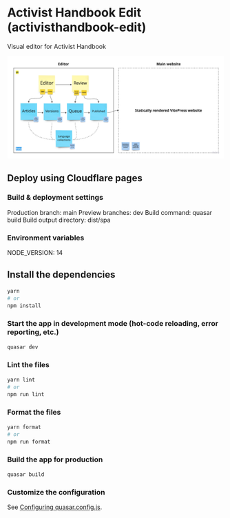 # Activist Handbook Edit (activisthandbook-edit)

Visual editor for Activist Handbook

![Database visualised](assets/database-visualised.jpg)

## Deploy using Cloudflare pages

### Build & deployment settings
Production branch: main
Preview branches: dev
Build command: quasar build
Build output directory: dist/spa

### Environment variables
NODE_VERSION: 14

## Install the dependencies

```bash
yarn
# or
npm install
```

### Start the app in development mode (hot-code reloading, error reporting, etc.)

```bash
quasar dev
```

### Lint the files

```bash
yarn lint
# or
npm run lint
```

### Format the files

```bash
yarn format
# or
npm run format
```

### Build the app for production

```bash
quasar build
```

### Customize the configuration

See [Configuring quasar.config.js](https://v2.quasar.dev/quasar-cli-vite/quasar-config-js).
